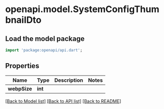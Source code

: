 # openapi.model.SystemConfigThumbnailDto

## Load the model package
```dart
import 'package:openapi/api.dart';
```

## Properties
Name | Type | Description | Notes
------------ | ------------- | ------------- | -------------
**webpSize** | **int** |  | 

[[Back to Model list]](../README.md#documentation-for-models) [[Back to API list]](../README.md#documentation-for-api-endpoints) [[Back to README]](../README.md)


